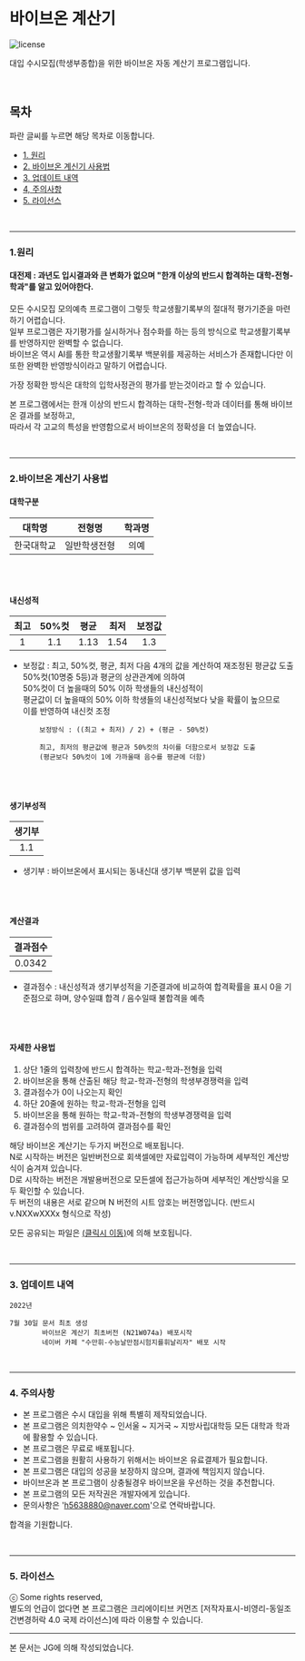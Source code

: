 # 바이브온 계산기

![license](https://img.shields.io/badge/license-CC--BY--NC--SA-orange)

대입 수시모집(학생부종합)을 위한 바이브온 자동 계산기 프로그램입니다.

<br/>

## 목차

파란 글씨를 누르면 해당 목차로 이동합니다.
* [1. 원리](#chapter-principle)
* [2. 바이브온 계신기 사용법](#chapter-instruction)
* [3. 업데이트 내역](#chapter-update)
* [4, 주의사항](#chapter-precautions)
* [5. 라이선스](#chapter-License)

<br/>

---

<a id="chapter-principle"></a>
### 1.원리

#### 대전제 : 과년도 입시결과와 큰 변화가 없으며 "한개 이상의 반드시 합격하는 대학-전형-학과"를 알고 있어야한다.

모든 수시모집 모의예측 프로그램이 그렇듯 학교생활기록부의 절대적 평가기준을 마련하기 어렵습니다.<br/>
일부 프로그램은 자기평가를 실시하거나 점수화를 하는 등의 방식으로 학교생활기록부를 반영하지만 완벽할 수 없습니다.<br/>
바이브온 역시 AI를 통한 학교생활기록부 백분위를 제공하는 서비스가 존재합니다만 이 또한 완벽한 반영방식이라고 말하기 어렵습니다.

가장 정확한 방식은 대학의 입학사정관의 평가를 받는것이라고 할 수 있습니다.

본 프로그램에서는 한개 이상의 반드시 합격하는 대학-전형-학과 데이터를 통해 바이브온 결과를 보정하고,<br/>
따라서 각 고교의 특성을 반영함으로서 바이브온의 정확성을 더 높였습니다.<br/>

<br/>

---

<a id="chapter-instruction-1"></a>
### 2.바이브온 계산기 사용법

#### 대학구분

|대학명|전형명|학과명|
|:---:|:---:|:---:|
|한국대학교|일반학생전형|의예|

<br/>
<br/>

#### 내신성적

|최고|50%컷|평균|최저|보정값|
|:---:|:---:|:---:|:---:|:---:|
|1|1.1|1.13|1.54|1.3|

- 보정값 : 최고, 50%컷, 평균, 최저 다음 4개의 값을 계산하여 재조정된 평균값 도출<br/>
          50%컷(10명중 5등)과 평균의 상관관계에 의하여<br/>
          50%컷이 더 높을때의 50% 이하 학생들의 내신성적이<br/>
          평균값이 더 높을때의 50% 이하 학생들의 내신성적보다 낮을 확률이 높으므로<br/>
          이를 반영하여 내신컷 조정
          
          보정방식 : ((최고 + 최저) / 2) + (평균 - 50%컷)
          
          최고, 최저의 평균값에 평균과 50%컷의 차이를 더함으로서 보정값 도출
          (평균보다 50%컷이 1에 가까울때 음수를 평균에 더함)
            
<br/>
<br/>

#### 생기부성적
|생기부|
|:---:|
|1.1|

- 생기부 : 바이브온에서 표시되는 동내신대 생기부 백분위 값을 입력
        
<br/>
<br/>

#### 계산결과
|결과점수|
|:---:|
|0.0342|

- 결과점수 : 내신성적과 생기부성적을 기준결과에 비교하여 합격확률을 표시
           0을 기준점으로 햐며, 양수일떄 합격 / 음수일때 불합격을 예측
         
<br/>
<br/>

#### 자세한 사용법

1. 상단 1줄의 입력창에 반드시 합격하는 학교-학과-전형을 입력
2. 바이브온을 통해 산출된 해당 학교-학과-전형의 학생부경쟁력을 입력
3. 결과점수가 0이 나오는지 확인
4. 하단 20줄에 원하는 학교-학과-전형을 입력
5. 바이브온을 통해 원하는 학교-학과-전형의 학생부경쟁력을 입력
6. 결과점수의 범위를 고려하여 결과점수를 확인

해당 바이브온 계산기는 두가지 버전으로 배포됩니다.<br/>
N로 시작하는 버전은 일반버전으로 회색셀에만 자료입력이 가능하며 세부적인 계산방식이 숨겨져 있습니다.<br/>
D로 시작하는 버전은 개발용버전으로 모든셀에 접근가능하며 세부적인 계산방식을 모두 확인할 수 있습니다.<br/>
두 버전의 내용은 서로 같으며 N 버전의 시트 암호는 버전명입니다. (반드시 v.NXXwXXXx 형식으로 작성)<br/>

모든 공유되는 파일은 [(클릭시 이동)](#chapter-License)에 의해 보호됩니다.


<br/>

---

<a id="chapter-update"></a>
### 3. 업데이트 내역

```
2022년

7월 30일 문서 최초 생성
        바이브온 계산기 최초버전 (N21W074a) 배포시작
        네이버 카페 "수만휘-수능날만점시험지를휘날리자" 배포 시작
```

<br/>

---

<a id="chapter-precautions"></a>
### 4. 주의사항

* 본 프로그램은 수시 대입을 위해 특별히 제작되었습니다.
* 본 프로그램은 의치한약수 ~ 인서울 ~ 지거국 ~ 지방사립대학등 모든 대학과 학과에 활용할 수 있습니다.
* 본 프로그램은 무료로 배포됩니다.
* 본 프로그램을 원활히 사용하기 위해서는 바이브온 유료결제가 필요합니다.
* 본 프로그램은 대입의 성공을 보장하지 않으며, 결과에 책임지지 않습니다.
* 바이브온과 본 프로그램이 상충될경우 바이브온을 우선하는 것을 추천합니다.
* 본 프로그램의 모든 저작권은 개발자에게 있습니다.
* 문의사항은 'h5638880@naver.com'으로 연락바랍니다.

합격을 기원합니다.

<br/>

---

<a id="chapter-License"></a>
### 5. 라이선스

ⓒ Some rights reserved,<br/>별도의 언급이 없다면 본 프로그램은 크리에이티브 커먼즈 [저작자표시-비영리-동일조건변경허락 4.0 국제 라이선스]에 따라 이용할 수 있습니다.

---
 
 본 문서는 JG에 의해 작성되었습니다.
